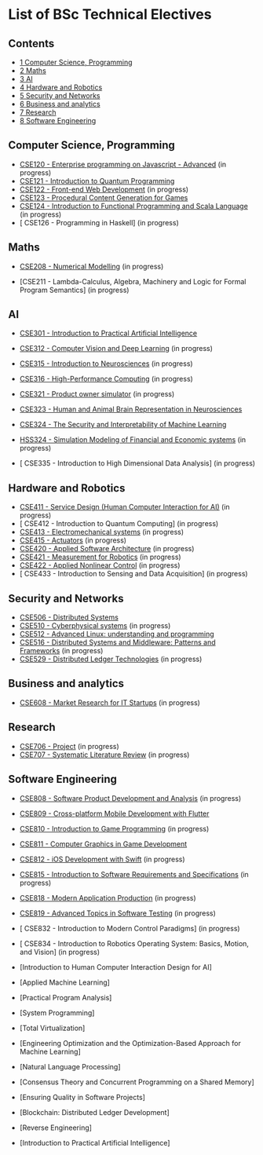 






List of BSc Technical Electives
===============================






Contents
--------


* [1 Computer Science, Programming](#Computer_Science.2C_Programming)
* [2 Maths](#Maths)
* [3 AI](#AI)
* [4 Hardware and Robotics](#Hardware_and_Robotics)
* [5 Security and Networks](#Security_and_Networks)
* [6 Business and analytics](#Business_and_analytics)
* [7 Research](#Research)
* [8 Software Engineering](#Software_Engineering)



Computer Science, Programming
-----------------------------


* [CSE120 - Enterprise programming on Javascript - Advanced](https://eduwiki.innopolis.university/index.php/BSTE:EnterpriseProgrammingOnJavascript) (in progress)
* [CSE121 - Introduction to Quantum Programming](https://eduwiki.innopolis.university/index.php/BSTE:IntroductionToQuantumProgramming)
* [CSE122 - Front-end Web Development](https://eduwiki.innopolis.university/index.php/BSTE:FrontendWebDevelopment) (in progress)
* [CSE123 - Procedural Content Generation for Games](https://eduwiki.innopolis.university/index.php/BSTE:ProceduralContentGenerationForGames)
* [CSE124 - Introduction to Functional Programming and Scala Language](https://eduwiki.innopolis.university/index.php/BSTE:IntroductionToFunctionalProgrammingAndScalaLanguage) (in progress)
* [ CSE126 - Programming in Haskell] (in progress)


Maths
-----


* [CSE208 - Numerical Modelling](https://eduwiki.innopolis.university/index.php/BSTE:NumericalModelling) (in progress)


* [CSE211 - Lambda-Calculus, Algebra, Machinery and Logic for Formal Program Semantics] (in progress)


AI
--


* [CSE301 - Introduction to Practical Artificial Intelligence](https://eduwiki.innopolis.university/index.php/BSTE:IntroductionToPracticalArtificialIntelligence)


* [CSE312 - Computer Vision and Deep Learning](https://eduwiki.innopolis.university/index.php/BSTE:ComputerVisionAndDeepLearning) (in progress)
* [CSE315 - Introduction to Neurosciences](https://eduwiki.innopolis.university/index.php/BSTE:IntroductionToNeurosciences) (in progress)
* [CSE316 - High-Performance Computing](https://eduwiki.innopolis.university/index.php/BSTE:High-PerformanceComputing) (in progress)
* [CSE321 - Product owner simulator](https://eduwiki.innopolis.university/index.php/BSTE:ProductOwnersimulator) (in progress)
* [CSE323 - Human and Animal Brain Representation in Neurosciences](https://eduwiki.innopolis.university/index.php/BSHE:_Human_and_Animal_Brain_Representation_in_Neurosciences)
* [CSE324 - The Security and Interpretability of Machine Learning](https://eduwiki.innopolis.university/index.php/BSTE:_The_Security_and_Interpretability_of_Machine_Learning)
* [HSS324 - Simulation Modeling of Financial and Economic systems](https://eduwiki.innopolis.university/index.php/BSTE:SimulationModelingofFinancialandEconomicsystems) (in progress)
* [ CSE335 - Introduction to High Dimensional Data Analysis] (in progress)


Hardware and Robotics
---------------------


* [CSE411 - Service Design (Human Computer Interaction for AI)](https://eduwiki.innopolis.university/index.php/BSTE:ServiceDesign) (in progress)
* [ CSE412 - Introduction to Quantum Computing] (in progress)
* [CSE413 - Electromechanical systems](https://eduwiki.innopolis.university/index.php/BSTE:ElectromechanicalSystems) (in progress)
* [CSE415 - Actuators](https://eduwiki.innopolis.university/index.php/BSTE:Actuators) (in progress)
* [CSE420 - Applied Software Architecture](https://eduwiki.innopolis.university/index.php/BSTE:AppliedSoftwareArchitecture) (in progress)
* [CSE421 - Measurement for Robotics](https://eduwiki.innopolis.university/index.php/BSTE:MeasurementForRobotics) (in progress)
* [CSE422 - Applied Nonlinear Control](https://eduwiki.innopolis.university/index.php/BSTE:AppliedNonlinearControl) (in progress)
* [ CSE433 - Introduction to Sensing and Data Acquisition] (in progress)


Security and Networks
---------------------


* [CSE506 - Distributed Systems](https://eduwiki.innopolis.university/index.php/BSTE:_Distributed_Systems)
* [CSE510 - Cyberphysical systems](https://eduwiki.innopolis.university/index.php/BSTE:CyberphysicalSystems) (in progress)
* [CSE512 - Advanced Linux: understanding and programming](https://eduwiki.innopolis.university/index.php/BSTE:_Advanced_Linux)
* [CSE516 - Distributed Systems and Middleware: Patterns and Frameworks](https://eduwiki.innopolis.university/index.php/BSTE:DistributedSystemsAndMiddleware) (in progress)
* [CSE529 - Distributed Ledger Technologies](https://eduwiki.innopolis.university/index.php/BSTE:DistributedLedgerTechnologies) (in progress)


Business and analytics
----------------------


* [CSE608 - Market Research for IT Startups](https://eduwiki.innopolis.university/index.php/BSTE:MarketResearchforITStartups) (in progress)


Research
--------


* [CSE706 - Project](https://eduwiki.innopolis.university/index.php/BSTE:Project) (in progress)
* [CSE707 - Systematic Literature Review](https://eduwiki.innopolis.university/index.php/BSTE:SystematicLiteratureReview) (in progress)


Software Engineering
--------------------


* [CSE808 - Software Product Development and Analysis](https://eduwiki.innopolis.university/index.php/BSTE:SoftwareProductDevelopmentAndAnalysis) (in progress)
* [CSE809 - Cross-platform Mobile Development with Flutter](https://eduwiki.innopolis.university/index.php/BSTE:_Cross-platform_Mobile_Development_with_Flutter)
* [CSE810 - Introduction to Game Programming](https://eduwiki.innopolis.university/index.php/BSTE:IntroductiontoGameProgramming) (in progress)
* [CSE811 - Computer Graphics in Game Development](https://eduwiki.innopolis.university/index.php/BSTE:_Computer_Graphics_in_Game_Development)
* [CSE812 - iOS Development with Swift](https://eduwiki.innopolis.university/index.php/BSTE:iOSDevelopmentwithSwift) (in progress)
* [CSE815 - Introduction to Software Requirements and Specifications](https://eduwiki.innopolis.university/index.php/BSTE:IntroductionToSoftwareRequirementsAndSpecifications) (in progress)
* [CSE818 - Modern Application Production](https://eduwiki.innopolis.university/index.php/BSTE:ModernApplicationProduction) (in progress)
* [CSE819 - Advanced Topics in Software Testing](https://eduwiki.innopolis.university/index.php/BSTE:AdvancedTopicsInSoftwareTesting) (in progress)
* [ CSE832 - Introduction to Modern Control Paradigms] (in progress)
* [ CSE834 - Introduction to Robotics Operating System: Basics, Motion, and Vision] (in progress)


  




* [Introduction to Human Computer Interaction Design for AI]


* [Applied Machine Learning]
* [Practical Program Analysis]
* [System Programming]
* [Total Virtualization]
* [Engineering Optimization and the Optimization-Based Approach for Machine Learning]
* [Natural Language Processing]
* [Consensus Theory and Concurrent Programming on a Shared Memory]
* [Ensuring Quality in Software Projects]
* [Blockchain: Distributed Ledger Development]
* [Reverse Engineering]
* [Introduction to Practical Artificial Intelligence]










